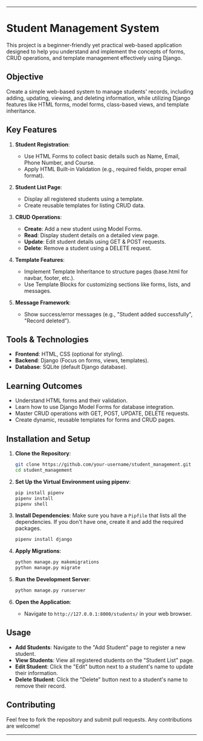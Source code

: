 
---

# Student Management System

This project is a beginner-friendly yet practical web-based application designed to help you understand and implement the concepts of forms, CRUD operations, and template management effectively using Django.

## Objective

Create a simple web-based system to manage students' records, including adding, updating, viewing, and deleting information, while utilizing Django features like HTML forms, model forms, class-based views, and template inheritance.

## Key Features

1. **Student Registration**:
   - Use HTML Forms to collect basic details such as Name, Email, Phone Number, and Course.
   - Apply HTML Built-in Validation (e.g., required fields, proper email format).

2. **Student List Page**:
   - Display all registered students using a template.
   - Create reusable templates for listing CRUD data.

3. **CRUD Operations**:
   - **Create**: Add a new student using Model Forms.
   - **Read**: Display student details on a detailed view page.
   - **Update**: Edit student details using GET & POST requests.
   - **Delete**: Remove a student using a DELETE request.

4. **Template Features**:
   - Implement Template Inheritance to structure pages (base.html for navbar, footer, etc.).
   - Use Template Blocks for customizing sections like forms, lists, and messages.

5. **Message Framework**:
   - Show success/error messages (e.g., "Student added successfully", "Record deleted").

## Tools & Technologies

- **Frontend**: HTML, CSS (optional for styling).
- **Backend**: Django (Focus on forms, views, templates).
- **Database**: SQLite (default Django database).

## Learning Outcomes

- Understand HTML forms and their validation.
- Learn how to use Django Model Forms for database integration.
- Master CRUD operations with GET, POST, UPDATE, DELETE requests.
- Create dynamic, reusable templates for forms and CRUD pages.

## Installation and Setup

1. **Clone the Repository**:
   ```bash
   git clone https://github.com/your-username/student_management.git
   cd student_management
   ```

2. **Set Up the Virtual Environment using pipenv**:
   ```bash
   pip install pipenv
   pipenv install
   pipenv shell
   ```

3. **Install Dependencies**:
   Make sure you have a `Pipfile` that lists all the dependencies. If you don't have one, create it and add the required packages.
   ```bash
   pipenv install django
   ```

4. **Apply Migrations**:
   ```bash
   python manage.py makemigrations
   python manage.py migrate
   ```

5. **Run the Development Server**:
   ```bash
   python manage.py runserver
   ```

6. **Open the Application**:
   - Navigate to `http://127.0.0.1:8000/students/` in your web browser.

## Usage

- **Add Students**: Navigate to the "Add Student" page to register a new student.
- **View Students**: View all registered students on the "Student List" page.
- **Edit Student**: Click the "Edit" button next to a student's name to update their information.
- **Delete Student**: Click the "Delete" button next to a student's name to remove their record.

## Contributing

Feel free to fork the repository and submit pull requests. Any contributions are welcome!


---
